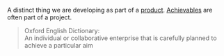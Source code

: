 A distinct thing we are developing as part of a [product](product.md). [Achievables](achievable.md) are often part of a project.		

> Oxford English Dictionary:				
An individual or collaborative enterprise that is carefully planned to achieve a particular aim
